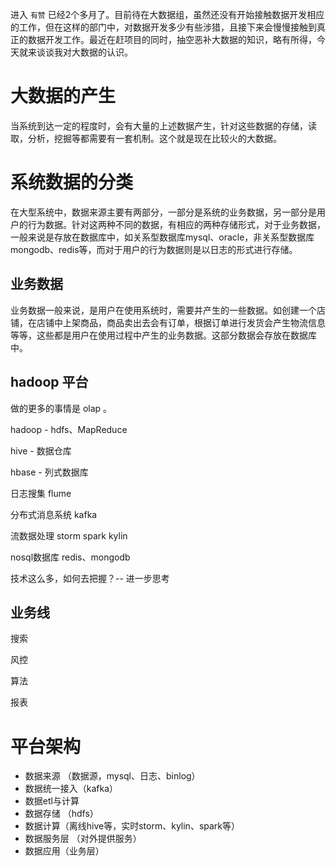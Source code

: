 进入 `有赞` 已经2个多月了。目前待在大数据组，虽然还没有开始接触数据开发相应的工作，但在这样的部门中，对数据开发多少有些涉猎，且接下来会慢慢接触到真正的数据开发工作。最近在赶项目的同时，抽空恶补大数据的知识，略有所得，今天就来谈谈我对大数据的认识。

# 大数据的产生

当系统到达一定的程度时，会有大量的上述数据产生，针对这些数据的存储，读取，分析，挖掘等都需要有一套机制。这个就是现在比较火的大数据。

# 系统数据的分类

在大型系统中，数据来源主要有两部分，一部分是系统的业务数据，另一部分是用户的行为数据。针对这两种不同的数据，有相应的两种存储形式，对于业务数据，一般来说是存放在数据库中，如关系型数据库mysql、oracle，非关系型数据库mongodb、redis等，而对于用户的行为数据则是以日志的形式进行存储。


## 业务数据

业务数据一般来说，是用户在使用系统时，需要并产生的一些数据。如创建一个店铺，在店铺中上架商品，商品卖出去会有订单，根据订单进行发货会产生物流信息等等，这些都是用户在使用过程中产生的业务数据。这部分数据会存放在数据库中。


## hadoop 平台

做的更多的事情是 olap 。

hadoop - hdfs、MapReduce

hive - 数据仓库

hbase - 列式数据库

日志搜集 flume

分布式消息系统 kafka

流数据处理 storm spark kylin

nosql数据库 redis、mongodb

技术这么多，如何去把握？-- 进一步思考


## 业务线

搜索

风控

算法

报表

# 平台架构

- 数据来源 （数据源，mysql、日志、binlog）
- 数据统一接入（kafka）
- 数据etl与计算
- 数据存储 （hdfs）
- 数据计算（离线hive等，实时storm、kylin、spark等）
- 数据服务层 （对外提供服务）
- 数据应用（业务层）
